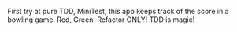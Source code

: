 First try at pure TDD, MiniTest, this app keeps track of the score in a bowling game. Red, Green, Refactor ONLY! TDD is magic!
